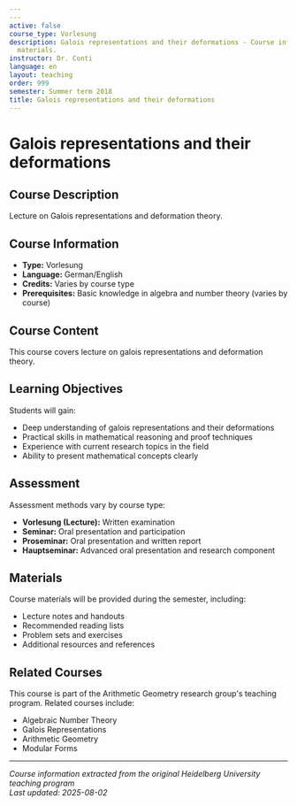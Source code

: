 ```yaml
---
---
active: false
course_type: Vorlesung
description: Galois representations and their deformations - Course information and
  materials.
instructor: Dr. Conti
language: en
layout: teaching
order: 999
semester: Summer term 2018
title: Galois representations and their deformations
---
```



# Galois representations and their deformations

## Course Description 

Lecture on Galois representations and deformation theory.

## Course Information 

- **Type:** Vorlesung
- **Language:** German/English
- **Credits:** Varies by course type
- **Prerequisites:** Basic knowledge in algebra and number theory (varies by course)

## Course Content 

This course covers lecture on galois representations and deformation theory.

## Learning Objectives 

Students will gain:
- Deep understanding of galois representations and their deformations
- Practical skills in mathematical reasoning and proof techniques
- Experience with current research topics in the field
- Ability to present mathematical concepts clearly

## Assessment 

Assessment methods vary by course type:
- **Vorlesung (Lecture):** Written examination
- **Seminar:** Oral presentation and participation
- **Proseminar:** Oral presentation and written report
- **Hauptseminar:** Advanced oral presentation and research component

## Materials 

Course materials will be provided during the semester, including:
- Lecture notes and handouts
- Recommended reading lists
- Problem sets and exercises
- Additional resources and references

## Related Courses 

This course is part of the Arithmetic Geometry research group's teaching program. Related courses include:
- Algebraic Number Theory
- Galois Representations
- Arithmetic Geometry
- Modular Forms

---

*Course information extracted from the original Heidelberg University teaching program*  
*Last updated: 2025-08-02*